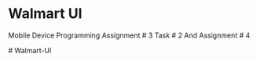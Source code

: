 # Walmart UI
Mobile Device Programming Assignment # 3 Task # 2 And Assignment # 4 

#   W a l m a r t - U I  
 